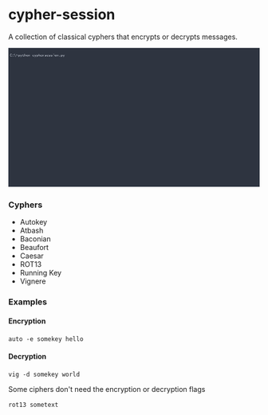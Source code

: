 # cypher-session
A collection of classical cyphers that encrypts or decrypts messages.


![Screenshot](https://github.com/binarynil/cypher-session/raw/main/gif/cyphergif.gif)

### Cyphers
- Autokey
- Atbash
- Baconian
- Beaufort
- Caesar
- ROT13
- Running Key
- Vignere

### Examples
#### Encryption
```
auto -e somekey hello
```
#### Decryption
```
vig -d somekey world
```
Some ciphers don't need the encryption or decryption flags
```
rot13 sometext
```
